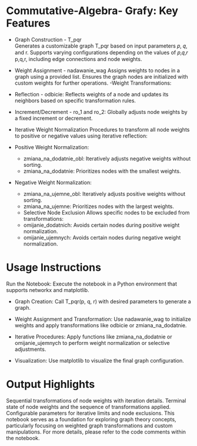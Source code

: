 # Commutative-Algebra- Grafy: Key Features
- Graph Construction - T_pqr
 \
Generates a customizable graph T_pqr based on input parameters 𝑝, 𝑞, and r.
Supports varying configurations depending on the values of 𝑝,𝑞,𝑟
p,q,r, including edge connections and node weights.
- Weight Assignment - nadawanie_wag
Assigns weights to nodes in a graph using a provided list.
Ensures the graph nodes are initialized with custom weights for further operations.
-Weight Transformations:

 - Reflection - odbicie: Reflects weights of a node and updates its neighbors based on specific transformation rules.
 - Increment/Decrement - ro_1 and ro_2: Globally adjusts node weights by a fixed increment or decrement.
 - Iterative Weight Normalization
Procedures to transform all node weights to positive or negative values using iterative reflection:
- Positive Weight Normalization:
  - zmiana_na_dodatnie_obl: Iteratively adjusts negative weights without sorting.
  - zmiana_na_dodatnie: Prioritizes nodes with the smallest weights.
- Negative Weight Normalization:
  - zmiana_na_ujemne_obl: Iteratively adjusts positive weights without sorting.
  - zmiana_na_ujemne: Prioritizes nodes with the largest weights.
  - Selective Node Exclusion
Allows specific nodes to be excluded from transformations:
  - omijanie_dodatnich: Avoids certain nodes during positive weight normalization.
  - omijanie_ujemnych: Avoids certain nodes during negative weight normalization.

# Usage Instructions
Run the Notebook:
Execute the notebook in a Python environment that supports networkx and matplotlib.

- Graph Creation:
Call T_pqr(p, q, r) with desired parameters to generate a graph.

- Weight Assignment and Transformation:
Use nadawanie_wag to initialize weights and apply transformations like odbicie or zmiana_na_dodatnie.

- Iterative Procedures:
Apply functions like zmiana_na_dodatnie or omijanie_ujemnych to perform weight normalization or selective adjustments.

- Visualization:
Use matplotlib to visualize the final graph configuration.

# Output Highlights
Sequential transformations of node weights with iteration details.
Terminal state of node weights and the sequence of transformations applied.
Configurable parameters for iterative limits and node exclusions.
This notebook serves as a foundation for exploring graph theory concepts, particularly focusing on weighted graph transformations and custom manipulations. For more details, please refer to the code comments within the notebook.
